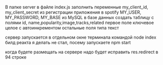 В папке server в файле index.js заполнить переменные
my_client_id, my_client_secret из регистрации приложения в spotify
MY_USER, MY_PASSWORD, MY_BASE  из MySQL
в базе данных создать таблицу с полями id, name,popularity,image,tracks,related первое поле ключевое целое с автоинкрементом
остальные поля типа текст

сервер запускается в отдельном окне терминала командой node index
билд реакта я делать не стал, посему запускаете npm start

когда будете размещать на сервере надо будет исправить res.redirect  в 94 строке 